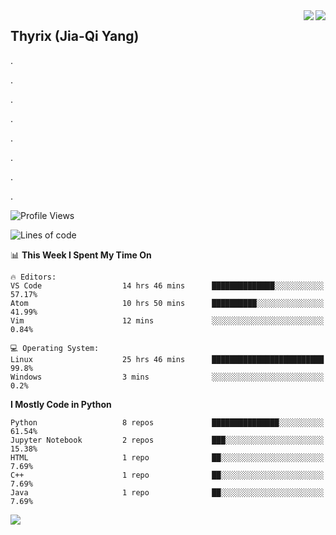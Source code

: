 <a href="#">
<img align="right" src='https://github-readme-stats.vercel.app/api?username=ThyrixYang&show_icons=true'>
</a>
<a href="#">
<img align="right" src='https://github-readme-stats.vercel.app/api/wakatime?username=thyrix'>
</a>

## Thyrix (Jia-Qi Yang)

.

.

.

.

.

.

.

.

<!--START_SECTION:waka-->
![Profile Views](http://img.shields.io/badge/Profile%20Views-80-blue)

![Lines of code](https://img.shields.io/badge/From%20Hello%20World%20I%27ve%20Written-223615%20lines%20of%20code-blue)

📊 **This Week I Spent My Time On** 

```text
🔥 Editors: 
VS Code                  14 hrs 46 mins      ██████████████░░░░░░░░░░░   57.17% 
Atom                     10 hrs 50 mins      ██████████░░░░░░░░░░░░░░░   41.99% 
Vim                      12 mins             ░░░░░░░░░░░░░░░░░░░░░░░░░   0.84%

💻 Operating System: 
Linux                    25 hrs 46 mins      █████████████████████████   99.8% 
Windows                  3 mins              ░░░░░░░░░░░░░░░░░░░░░░░░░   0.2%

```

**I Mostly Code in Python** 

```text
Python                   8 repos             ███████████████░░░░░░░░░░   61.54% 
Jupyter Notebook         2 repos             ███░░░░░░░░░░░░░░░░░░░░░░   15.38% 
HTML                     1 repo              ██░░░░░░░░░░░░░░░░░░░░░░░   7.69% 
C++                      1 repo              ██░░░░░░░░░░░░░░░░░░░░░░░   7.69% 
Java                     1 repo              ██░░░░░░░░░░░░░░░░░░░░░░░   7.69%

```



<!--END_SECTION:waka-->
![](https://hit.yhype.me/github/profile?user_id=11371254)
